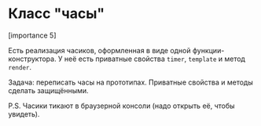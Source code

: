# Класс "часы"

[importance 5]

Есть реализация часиков, оформленная в виде одной функции-конструктора. У неё есть приватные свойства `timer`, `template` и метод `render`.

Задача: переписать часы на прототипах. Приватные свойства и методы сделать защищёнными.



P.S. Часики тикают в браузерной консоли (надо открыть её, чтобы увидеть).